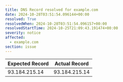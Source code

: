 ```yaml
---
title: DNS Record resolved for example.com
date: 2024-10-28T03:51:54.096144+00:00
resolved: True
resolvedWhen: 2024-10-28T03:51:54.096157+00:00
resolvedStartTime: 2024-10-25T21:09:43.191474+00:00
severity: notice
affected:
  - example.com
section: issue
---
```


| Expected Record  | Actual Record  |
|------------------|----------------|
| 93.184.215.14 | 93.184.215.14 |
